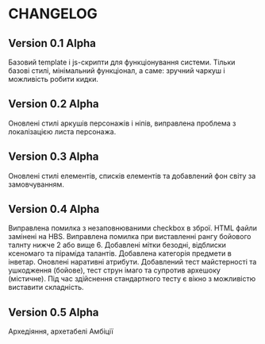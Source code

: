 # CHANGELOG

## Version 0.1 Alpha
Базовий template і js-скрипти для функціонування системи. Тільки базові стилі, мінімальний функціонал, а саме: зручний чаркуш і можливість робити кидки.

## Version 0.2 Alpha
Оновлені стилі аркушів персонажів і ніпів, виправлена проблема з локалізацією листа персонажа.

## Version 0.3 Alpha
Оновлені стилі елементів, списків елементів та добавлений фон світу за замовчуванням.

## Version 0.4 Alpha
Виправлена помилка з незаповнюваними checkbox в зброї. HTML файли замінені на HBS.
Виправлена помилка при виставленні рангу бойового талнту нижче 2 або вище 6.
Добавлені мітки безодні, відблиски ксеномаго та піраміда талантів.
Добавлена категорія предмети в інветар.
Оновлені наративні атрибути.
Добавлений тест майстерності та ушкодження (бойове), тест струн імаго та супротив архешоку (містичне). Під час здійснення стандартного тесту є вікно з можливістю виставити складність.

## Version 0.5 Alpha
Архедіяння, архетабелі
Амбіції
